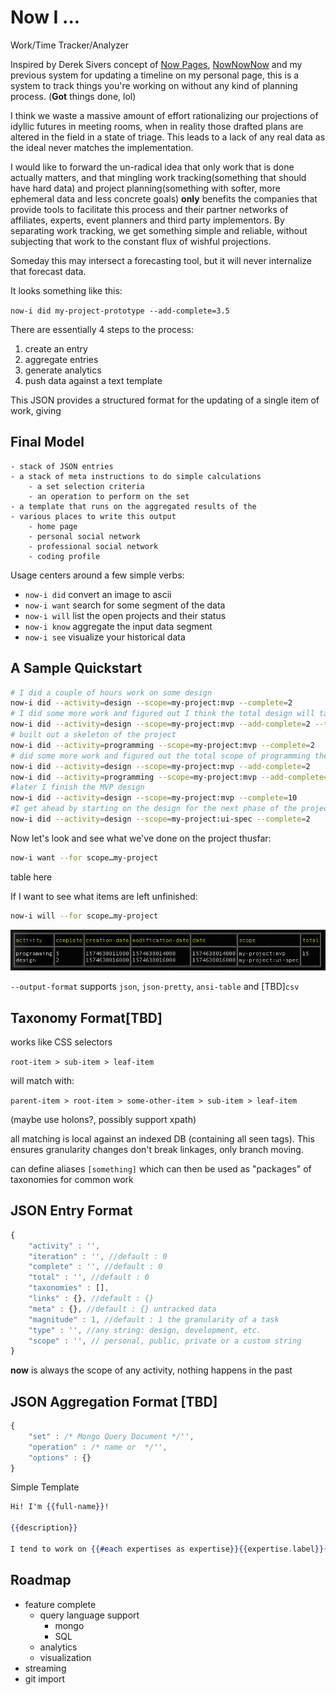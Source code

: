Now I ...
=========

Work/Time Tracker/Analyzer

Inspired by Derek Sivers concept of [Now Pages](https://sivers.org/now), [NowNowNow](https://nownownow.com/) and my previous system for updating a timeline on my personal page, this is a system to track things you're working on without any kind of planning process. (**Got** things done, lol)

I think we waste a massive amount of effort rationalizing our projections of idyllic futures in meeting rooms, when in reality those drafted plans are altered in the field in a state of triage. This leads to a lack of any real data as the ideal never matches the implementation.

I would like to forward the un-radical idea that only work that is done actually matters, and that mingling work tracking(something that should have hard data) and project planning(something with softer, more ephemeral data and less concrete goals) **only** benefits the companies that provide tools to facilitate this process and their partner networks of affiliates, experts, event planners and third party implementors. By separating work tracking, we get something simple and reliable, without subjecting that work to the constant flux of wishful projections.

Someday this may intersect a forecasting tool, but it will never internalize that forecast data.

It looks something like this:

`now-i did my-project-prototype --add-complete=3.5`

There are essentially 4 steps to the process:

1. create an entry
2. aggregate entries
3. generate analytics
4. push data against a text template

This JSON provides a structured format for the updating of a single item of work, giving

Final Model
-----------

    - stack of JSON entries
    - a stack of meta instructions to do simple calculations
        - a set selection criteria
        - an operation to perform on the set
    - a template that runs on the aggregated results of the
    - various places to write this output
        - home page
        - personal social network
        - professional social network
        - coding profile

Usage centers around a few simple verbs:

- `now-i did`        convert an image to ascii
- `now-i want`       search for some segment of the data
- `now-i will`       list the open projects and their status
- `now-i know`       aggregate the input data segment
- `now-i see`        visualize your historical data


A Sample Quickstart
-------------------

```bash
# I did a couple of hours work on some design
now-i did --activity=design --scope=my-project:mvp --complete=2
# I did some more work and figured out I think the total design will take 10 hours
now-i did --activity=design --scope=my-project:mvp --add-complete=2 --total=10
# built out a skeleton of the project
now-i did --activity=programming --scope=my-project:mvp --complete=2
# did some more work and figured out the total scope of programming the MVP
now-i did --activity=design --scope=my-project:mvp --add-complete=2
now-i did --activity=programming --scope=my-project:mvp --add-complete=3 --total=15
#later I finish the MVP design
now-i did --activity=design --scope=my-project:mvp --complete=10
#I get ahead by starting on the design for the next phase of the project
now-i did --activity=design --scope=my-project:ui-spec --complete=2
```

Now let's look and see what we've done on the project thusfar:
```bash
now-i want --for scope…my-project
```

table here

If I want to see what items are left unfinished:
```bash
now-i will --for scope…my-project
```

![work-output](docs/output.png)

`--output-format` supports `json`, `json-pretty`, `ansi-table` and [TBD]`csv`

Taxonomy Format[TBD]
---------------

works like CSS selectors

`root-item > sub-item > leaf-item`

will match with:

`parent-item > root-item > some-other-item > sub-item > leaf-item`

(maybe use holons?, possibly support xpath)

all matching is local against an indexed DB (containing all seen tags). This ensures granularity changes don't break linkages, only branch moving.

can define aliases `[something]` which can then be used as "packages" of taxonomies for common work


JSON Entry Format
-----------------

```js
{
    "activity" : '',
    "iteration" : '', //default : 0
    "complete" : '', //default : 0
    "total" : '', //default : 0
    "taxonomies" : [],
    "links" : {}, //default : {}
    "meta" : {}, //default : {} untracked data
    "magnitude" : 1, //default : 1 the granularity of a task
    "type" : '', //any string: design, development, etc.
    "scope" : '', // personal, public, private or a custom string
}
```
**now** is always the scope of any activity, nothing happens in the past

JSON Aggregation Format [TBD]
-----------------------

```js
{
    "set" : /* Mongo Query Document */'',
    "operation" : /* name or  */'',
    "options" : {}
}
```

Simple Template

```handlebars
Hi! I'm {{full-name}}!

{{description}}

I tend to work on {{#each expertises as expertise}}{{expertise.label}}{{/each}}

```

Roadmap
-------

- feature complete
    - query language support
        - mongo
        - SQL
    - analytics
    - visualization
- streaming
- git import

